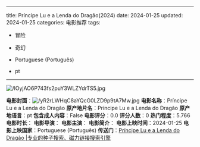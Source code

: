 
---
title: Príncipe Lu e a Lenda do Dragão(2024)
date: 2024-01-25
updated: 2024-01-25
categories: 电影推荐
tags:

- 冒险
- 奇幻

- Portuguese (Português)
- pt
---

<img src="https://image.tmdb.org/t/p/original/lOyjAO6P743fs2puY3WLZYdrTS5.jpg" alt="/lOyjAO6P743fs2puY3WLZYdrTS5.jpg" title="/lOyjAO6P743fs2puY3WLZYdrTS5.jpg">

**电影封面**：<img src="https://image.tmdb.org/t/p/w200/yR2rLWHqC8aYQcG0LZD9p9tA7Mw.jpg" alt="/yR2rLWHqC8aYQcG0LZD9p9tA7Mw.jpg" title="/yR2rLWHqC8aYQcG0LZD9p9tA7Mw.jpg">
**电影名称**：Príncipe Lu e a Lenda do Dragão
**原产地片名**：Príncipe Lu e a Lenda do Dragão
**原产地语言**：pt
**包含成人内容**：False
**电影评分**：0.0
**评分人数**：0
**热门程度**：5.766
**电影时长**：
**电影导演**：
**电影主演**：
**电影简介**：
**电影上映时间**：2024-01-25
**电影上映国家**：Portuguese (Português)
**传送门**：[Príncipe Lu e a Lenda do Dragão |专业的种子搜索、磁力链接搜索引擎](https://movie.amd794.com:2083/?search=Pr%C3%ADncipe%20Lu%20e%20a%20Lenda%20do%20Drag%C3%A3o&ordering=&mode=match_phrase&page_size=10&page=1)

